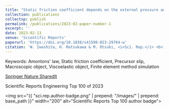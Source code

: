 ```yaml
---
title: "Static friction coefficient depends on the external pressure and block shape due to precursor slip"
collection: publications
collectsp: publish
permalink: /publications/2023-02-paper-number-1
excerpt: ''
date: 2023-02-13
venue: 'Scientific Reports'
paperurl: 'https://doi.org/10.1038/s41598-023-29764-w'
citation: 'W. Iwashita, H. Matsukawa & M. Otsuki, <i>Sci. Rep.</i> <b>13</b>, 2511 (2023).'
---
```


Keywords: Amontons' law, Static friction coefficient, Precursor slip, Macroscopic object, Viscoelastic object, Finite element method simulation

<a href="https://rdcu.be/dwiRk" target="_blank">Springer Nature SharedIt</a>

Scientific Reports Engineering Top 100 of 2023

<img src="{{ "sci.rep.author-badge.png" | prepend: "/images/" | prepend: base_path }}" width="200" alt="Scientific Reports Top 100 author badge">
